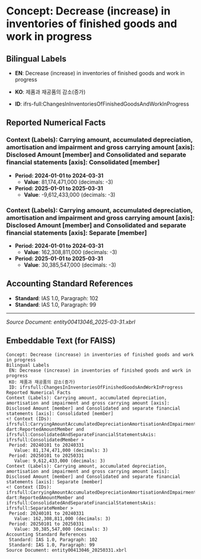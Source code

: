 # Concept: Decrease (increase) in inventories of finished goods and work in progress

## Bilingual Labels
- **EN**: Decrease (increase) in inventories of finished goods and work in progress
- **KO**: 제품과 재공품의 감소(증가)

- **ID**: ifrs-full:ChangesInInventoriesOfFinishedGoodsAndWorkInProgress

## Reported Numerical Facts

### **Context (Labels): Carrying amount, accumulated depreciation, amortisation and impairment and gross carrying amount [axis]: Disclosed Amount [member] and Consolidated and separate financial statements [axis]: Consolidated [member]**
<!-- Context (IDs): ifrs-full:CarryingAmountAccumulatedDepreciationAmortisationAndImpairmentAndGrossCarryingAmountAxis: dart:ReportedAmountMember and ifrs-full:ConsolidatedAndSeparateFinancialStatementsAxis: ifrs-full:ConsolidatedMember -->
- **Period: 2024-01-01 to 2024-03-31**
  - **Value**: 81,174,471,000 (decimals: -3)
- **Period: 2025-01-01 to 2025-03-31**
  - **Value**: -9,612,433,000 (decimals: -3)

### **Context (Labels): Carrying amount, accumulated depreciation, amortisation and impairment and gross carrying amount [axis]: Disclosed Amount [member] and Consolidated and separate financial statements [axis]: Separate [member]**
<!-- Context (IDs): ifrs-full:CarryingAmountAccumulatedDepreciationAmortisationAndImpairmentAndGrossCarryingAmountAxis: dart:ReportedAmountMember and ifrs-full:ConsolidatedAndSeparateFinancialStatementsAxis: ifrs-full:SeparateMember -->
- **Period: 2024-01-01 to 2024-03-31**
  - **Value**: 162,308,811,000 (decimals: -3)
- **Period: 2025-01-01 to 2025-03-31**
  - **Value**: 30,385,547,000 (decimals: -3)

## Accounting Standard References
- **Standard**: IAS 1.0, Paragraph: 102
- **Standard**: IAS 1.0, Paragraph: 99

---
*Source Document: entity00413046_2025-03-31.xbrl*
## Embeddable Text (for FAISS)
```text
Concept: Decrease (increase) in inventories of finished goods and work in progress
Bilingual Labels
 EN: Decrease (increase) in inventories of finished goods and work in progress
 KO: 제품과 재공품의 감소(증가)
 ID: ifrsfull:ChangesInInventoriesOfFinishedGoodsAndWorkInProgress
Reported Numerical Facts
Context (Labels): Carrying amount, accumulated depreciation, amortisation and impairment and gross carrying amount [axis]: Disclosed Amount [member] and Consolidated and separate financial statements [axis]: Consolidated [member]
<! Context (IDs): ifrsfull:CarryingAmountAccumulatedDepreciationAmortisationAndImpairmentAndGrossCarryingAmountAxis: dart:ReportedAmountMember and ifrsfull:ConsolidatedAndSeparateFinancialStatementsAxis: ifrsfull:ConsolidatedMember >
 Period: 20240101 to 20240331
   Value: 81,174,471,000 (decimals: 3)
 Period: 20250101 to 20250331
   Value: 9,612,433,000 (decimals: 3)
Context (Labels): Carrying amount, accumulated depreciation, amortisation and impairment and gross carrying amount [axis]: Disclosed Amount [member] and Consolidated and separate financial statements [axis]: Separate [member]
<! Context (IDs): ifrsfull:CarryingAmountAccumulatedDepreciationAmortisationAndImpairmentAndGrossCarryingAmountAxis: dart:ReportedAmountMember and ifrsfull:ConsolidatedAndSeparateFinancialStatementsAxis: ifrsfull:SeparateMember >
 Period: 20240101 to 20240331
   Value: 162,308,811,000 (decimals: 3)
 Period: 20250101 to 20250331
   Value: 30,385,547,000 (decimals: 3)
Accounting Standard References
 Standard: IAS 1.0, Paragraph: 102
 Standard: IAS 1.0, Paragraph: 99
Source Document: entity00413046_20250331.xbrl
```